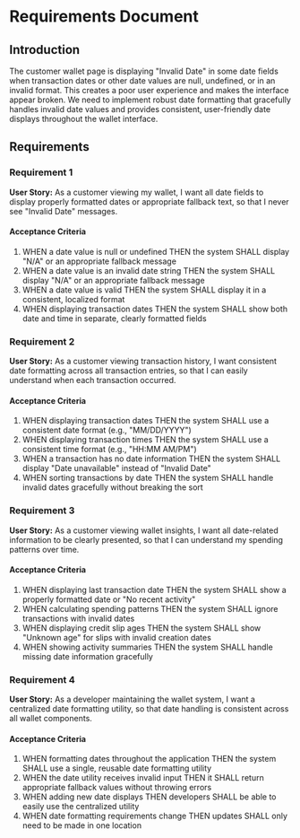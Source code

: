 # Requirements Document

## Introduction

The customer wallet page is displaying "Invalid Date" in some date fields when transaction dates or other date values are null, undefined, or in an invalid format. This creates a poor user experience and makes the interface appear broken. We need to implement robust date formatting that gracefully handles invalid date values and provides consistent, user-friendly date displays throughout the wallet interface.

## Requirements

### Requirement 1

**User Story:** As a customer viewing my wallet, I want all date fields to display properly formatted dates or appropriate fallback text, so that I never see "Invalid Date" messages.

#### Acceptance Criteria

1. WHEN a date value is null or undefined THEN the system SHALL display "N/A" or an appropriate fallback message
2. WHEN a date value is an invalid date string THEN the system SHALL display "N/A" or an appropriate fallback message  
3. WHEN a date value is valid THEN the system SHALL display it in a consistent, localized format
4. WHEN displaying transaction dates THEN the system SHALL show both date and time in separate, clearly formatted fields

### Requirement 2

**User Story:** As a customer viewing transaction history, I want consistent date formatting across all transaction entries, so that I can easily understand when each transaction occurred.

#### Acceptance Criteria

1. WHEN displaying transaction dates THEN the system SHALL use a consistent date format (e.g., "MM/DD/YYYY")
2. WHEN displaying transaction times THEN the system SHALL use a consistent time format (e.g., "HH:MM AM/PM")
3. WHEN a transaction has no date information THEN the system SHALL display "Date unavailable" instead of "Invalid Date"
4. WHEN sorting transactions by date THEN the system SHALL handle invalid dates gracefully without breaking the sort

### Requirement 3

**User Story:** As a customer viewing wallet insights, I want all date-related information to be clearly presented, so that I can understand my spending patterns over time.

#### Acceptance Criteria

1. WHEN displaying last transaction date THEN the system SHALL show a properly formatted date or "No recent activity"
2. WHEN calculating spending patterns THEN the system SHALL ignore transactions with invalid dates
3. WHEN displaying credit slip ages THEN the system SHALL show "Unknown age" for slips with invalid creation dates
4. WHEN showing activity summaries THEN the system SHALL handle missing date information gracefully

### Requirement 4

**User Story:** As a developer maintaining the wallet system, I want a centralized date formatting utility, so that date handling is consistent across all wallet components.

#### Acceptance Criteria

1. WHEN formatting dates throughout the application THEN the system SHALL use a single, reusable date formatting utility
2. WHEN the date utility receives invalid input THEN it SHALL return appropriate fallback values without throwing errors
3. WHEN adding new date displays THEN developers SHALL be able to easily use the centralized utility
4. WHEN date formatting requirements change THEN updates SHALL only need to be made in one location